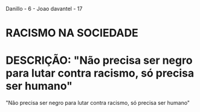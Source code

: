 Danillo - 6 - Joao davantel - 17

# RACISMO NA SOCIEDADE

# DESCRIÇÃO: "Não precisa ser negro para lutar contra racismo, só precisa ser humano"

"Não precisa ser negro para lutar contra racismo, só precisa ser humano"
